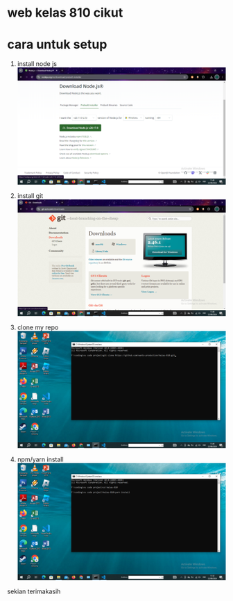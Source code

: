 # web kelas 810 cikut
# cara untuk setup

1. install node js
![image](./src/assets/Screenshot%20(67).png)

2. install git
![image](./src/assets/Screenshot%20(68).png)

3. clone my repo
![image](./src/assets/Screenshot%20(66).png)

4. npm/yarn install
![image](./src/assets/Screenshot%20(70).png)

sekian terimakasih